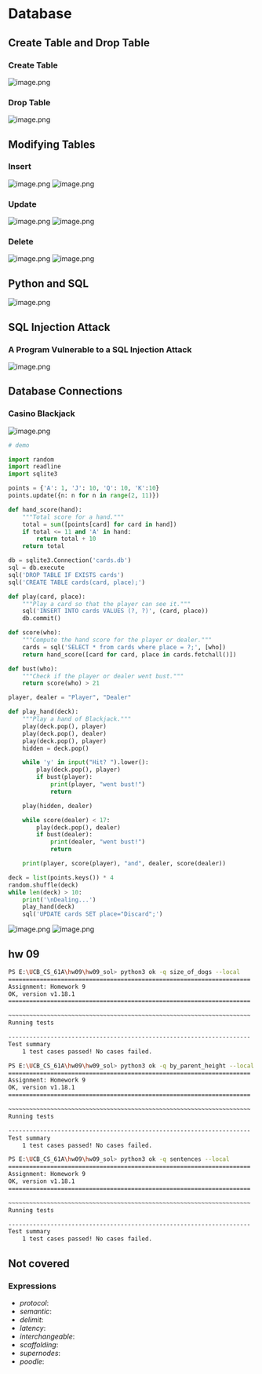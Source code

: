# Database
## Create Table and Drop Table
### Create Table
![image.png](https://s2.loli.net/2025/02/06/i1MuJgAb7DPZj2R.png)
### Drop Table
![image.png](https://s2.loli.net/2025/02/06/VCedsTXLr4MEIxD.png)
## Modifying Tables
### Insert
![image.png](https://s2.loli.net/2025/02/06/oxVL6WNHsQbfJTc.png)
![image.png](https://s2.loli.net/2025/02/06/cHb6FeEKGxa7Rml.png)
### Update
![image.png](https://s2.loli.net/2025/02/06/VKGfTOhod9LDZkE.png)
![image.png](https://s2.loli.net/2025/02/06/vMVZ2RceikzHSsx.png)
### Delete
![image.png](https://s2.loli.net/2025/02/06/BxMU7E8oyKGem1w.png)
![image.png](https://s2.loli.net/2025/02/06/lIQaFhEoBb43sPd.png)
## Python and SQL
![image.png](https://s2.loli.net/2025/02/06/QE8IZUdK9k7oaMH.png)
## SQL Injection Attack
### A Program Vulnerable to a SQL Injection Attack
![image.png](https://s2.loli.net/2025/02/06/41tsl3xebDHhrCv.png)
## Database Connections
### Casino Blackjack
![image.png](https://s2.loli.net/2025/02/06/EiWC267eDKVBwhF.png)
```py
# demo

import random
import readline
import sqlite3

points = {'A': 1, 'J': 10, 'Q': 10, 'K':10}
points.update({n: n for n in range(2, 11)})

def hand_score(hand):
    """Total score for a hand."""
    total = sum([points[card] for card in hand])
    if total <= 11 and 'A' in hand:
        return total + 10
    return total

db = sqlite3.Connection('cards.db')
sql = db.execute
sql('DROP TABLE IF EXISTS cards')
sql('CREATE TABLE cards(card, place);')

def play(card, place):
    """Play a card so that the player can see it."""
    sql('INSERT INTO cards VALUES (?, ?)', (card, place))
    db.commit()

def score(who):
    """Compute the hand score for the player or dealer."""
    cards = sql('SELECT * from cards where place = ?;', [who])
    return hand_score([card for card, place in cards.fetchall()])

def bust(who):
    """Check if the player or dealer went bust."""
    return score(who) > 21

player, dealer = "Player", "Dealer"

def play_hand(deck):
    """Play a hand of Blackjack."""
    play(deck.pop(), player)
    play(deck.pop(), dealer)
    play(deck.pop(), player)
    hidden = deck.pop()

    while 'y' in input("Hit? ").lower():
        play(deck.pop(), player)
        if bust(player):
            print(player, "went bust!")
            return

    play(hidden, dealer)

    while score(dealer) < 17:
        play(deck.pop(), dealer)
        if bust(dealer):
            print(dealer, "went bust!")
            return

    print(player, score(player), "and", dealer, score(dealer))

deck = list(points.keys()) * 4
random.shuffle(deck)
while len(deck) > 10:
    print('\nDealing...')
    play_hand(deck)
    sql('UPDATE cards SET place="Discard";')

```
![image.png](https://s2.loli.net/2025/02/06/5pTWKDAiFked9oZ.png)
![image.png](https://s2.loli.net/2025/02/06/agpnktDJq9Trcid.png)
## hw 09
```sh
PS E:\UCB_CS_61A\hw09\hw09_sol> python3 ok -q size_of_dogs --local
=====================================================================
Assignment: Homework 9
OK, version v1.18.1
=====================================================================

~~~~~~~~~~~~~~~~~~~~~~~~~~~~~~~~~~~~~~~~~~~~~~~~~~~~~~~~~~~~~~~~~~~~~
Running tests

---------------------------------------------------------------------
Test summary
    1 test cases passed! No cases failed.

PS E:\UCB_CS_61A\hw09\hw09_sol> python3 ok -q by_parent_height --local
=====================================================================
Assignment: Homework 9
OK, version v1.18.1
=====================================================================

~~~~~~~~~~~~~~~~~~~~~~~~~~~~~~~~~~~~~~~~~~~~~~~~~~~~~~~~~~~~~~~~~~~~~
Running tests

---------------------------------------------------------------------
Test summary
    1 test cases passed! No cases failed.

PS E:\UCB_CS_61A\hw09\hw09_sol> python3 ok -q sentences --local
=====================================================================
Assignment: Homework 9
OK, version v1.18.1
=====================================================================

~~~~~~~~~~~~~~~~~~~~~~~~~~~~~~~~~~~~~~~~~~~~~~~~~~~~~~~~~~~~~~~~~~~~~
Running tests

---------------------------------------------------------------------
Test summary
    1 test cases passed! No cases failed.
```
## Not covered
### Expressions
- *protocol*:
- *semantic*:
- *delimit*:
- *latency*:
- *interchangeable*:
- *scaffolding*:
- *supernodes*:
- *poodle*: